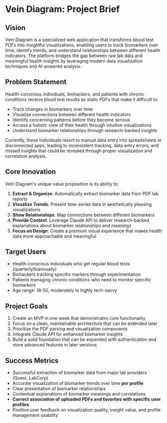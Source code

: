 # Vein Diagram: Project Brief

## Vision
Vein Diagram is a specialized web application that transforms blood test PDFs into insightful visualizations, enabling users to track biomarkers over time, identify trends, and understand relationships between different health indicators. The platform bridges the gap between raw lab data and meaningful health insights by leveraging modern data visualization techniques and AI-powered analysis.

## Problem Statement
Health-conscious individuals, biohackers, and patients with chronic conditions receive blood test results as static PDFs that make it difficult to:
- Track changes in biomarkers over time
- Visualize connections between different health indicators
- Identify concerning patterns before they become serious
- Access a holistic view of their health through intuitive visualizations
- Understand biomarker relationships through research-backed insights

Currently, these individuals resort to manual data entry into spreadsheets or disconnected apps, leading to inconsistent tracking, data entry errors, and missed insights that could be revealed through proper visualization and correlation analysis.

## Core Innovation
Vein Diagram's unique value proposition is its ability to:
1. **Extract & Organize**: Automatically extract biomarker data from PDF lab reports
2. **Visualize Trends**: Present time-series data in aesthetically pleasing visualizations
3. **Show Relationships**: Map connections between different biomarkers
4. **Provide Context**: Leverage Claude API to deliver research-backed explanations about biomarker relationships and meanings
5. **Focus on Design**: Create a premium visual experience that makes health data more approachable and meaningful

## Target Users
- Health-conscious individuals who get regular blood tests (quarterly/biannually)
- Biohackers tracking specific markers through experimentation
- Patients managing chronic conditions who need to monitor specific biomarkers
- Age range: 18-50, moderately to highly tech-savvy

## Project Goals
1. Create an MVP in one week that demonstrates core functionality
2. Focus on a clean, maintainable architecture that can be extended later
3. Prioritize the PDF parsing and visualization components
4. Integrate Claude API for enhanced biomarker insights
5. Build a solid foundation that can be expanded with authentication and more advanced features in later versions

## Success Metrics
- Successful extraction of biomarker data from major lab providers (Quest, LabCorp)
- Accurate visualization of biomarker trends over time **per profile**
- Clear presentation of biomarker relationships
- Contextual explanations of biomarker meanings and correlations
- **Correct association of uploaded PDFs and favorites with specific user profiles**
- Positive user feedback on visualization quality, insight value, and profile management usability
